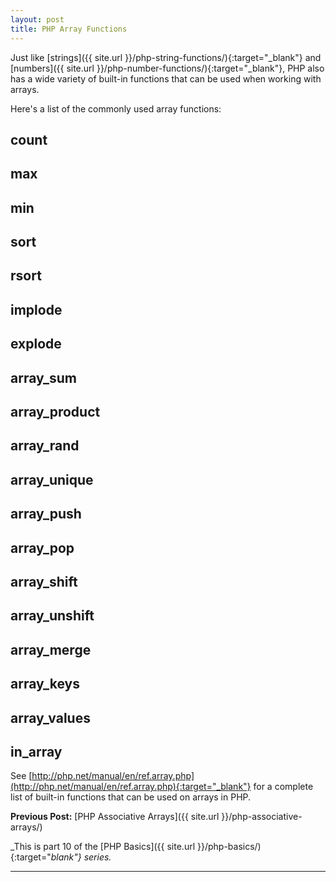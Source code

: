 ```yaml
---
layout: post
title: PHP Array Functions
---
```


Just like [strings]({{ site.url }}/php-string-functions/){:target="_blank"} and [numbers]({{ site.url }}/php-number-functions/){:target="_blank"}, PHP also has a wide variety of built-in functions that can be used when working with arrays.

Here's a list of the commonly used array functions:

## count

## max

## min

## sort

## rsort

## implode

## explode

## array_sum

## array_product

## array_rand

## array_unique

## array_push

## array_pop

## array_shift

## array_unshift

## array_merge

## array_keys

## array_values

## in_array

See [http://php.net/manual/en/ref.array.php](http://php.net/manual/en/ref.array.php){:target="_blank"} for a complete list of built-in functions that can be used on arrays in PHP.

**Previous Post:** [PHP Associative Arrays]({{ site.url }}/php-associative-arrays/)

_This is part 10 of the [PHP Basics]({{ site.url }}/php-basics/){:target="_blank"} series._

---
